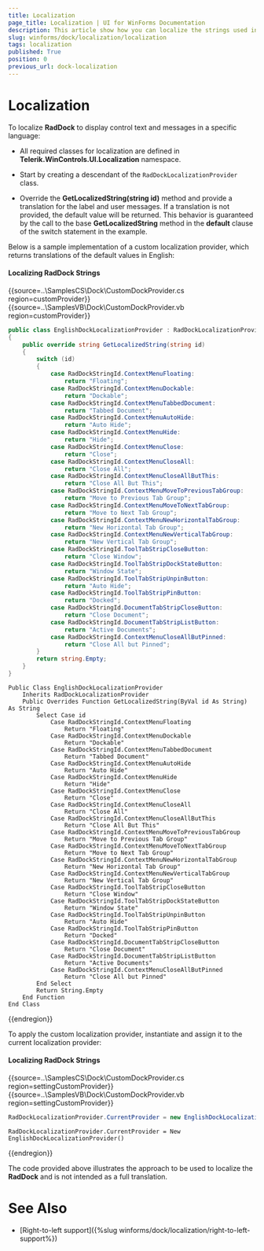 ```yaml
---
title: Localization
page_title: Localization | UI for WinForms Documentation
description: This article show how you can localize the strings used in RadDock.
slug: winforms/dock/localization/localization
tags: localization
published: True
position: 0
previous_url: dock-localization
---
```


# Localization
 
To localize __RadDock__ to display control text and messages in a specific language:

* All required classes for localization are defined in __Telerik.WinControls.UI.Localization__ namespace. 

* Start by creating a descendant of the `RadDockLocalizationProvider` class.

* Override the __GetLocalizedString(string id)__ method and provide a translation for the label and user messages. If a translation is not provided, the default value will be returned. This behavior is guaranteed by the call to the base __GetLocalizedString__ method in the __default__ clause of the switch statement in the example. 

Below is a sample implementation of a custom localization provider, which returns translations of the default values in English:

#### Localizing RadDock Strings 

{{source=..\SamplesCS\Dock\CustomDockProvider.cs region=customProvider}} 
{{source=..\SamplesVB\Dock\CustomDockProvider.vb region=customProvider}} 

````C#
public class EnglishDockLocalizationProvider : RadDockLocalizationProvider
{
    public override string GetLocalizedString(string id)
    {
        switch (id)
        {
            case RadDockStringId.ContextMenuFloating:
                return "Floating";
            case RadDockStringId.ContextMenuDockable:
                return "Dockable";
            case RadDockStringId.ContextMenuTabbedDocument:
                return "Tabbed Document";
            case RadDockStringId.ContextMenuAutoHide:
                return "Auto Hide";
            case RadDockStringId.ContextMenuHide:
                return "Hide";
            case RadDockStringId.ContextMenuClose:
                return "Close";
            case RadDockStringId.ContextMenuCloseAll:
                return "Close All";
            case RadDockStringId.ContextMenuCloseAllButThis:
                return "Close All But This";
            case RadDockStringId.ContextMenuMoveToPreviousTabGroup:
                return "Move to Previous Tab Group";
            case RadDockStringId.ContextMenuMoveToNextTabGroup:
                return "Move to Next Tab Group";
            case RadDockStringId.ContextMenuNewHorizontalTabGroup:
                return "New Horizontal Tab Group";
            case RadDockStringId.ContextMenuNewVerticalTabGroup:
                return "New Vertical Tab Group";
            case RadDockStringId.ToolTabStripCloseButton:
                return "Close Window";
            case RadDockStringId.ToolTabStripDockStateButton:
                return "Window State";
            case RadDockStringId.ToolTabStripUnpinButton:
                return "Auto Hide";
            case RadDockStringId.ToolTabStripPinButton:
                return "Docked";
            case RadDockStringId.DocumentTabStripCloseButton:
                return "Close Document";
            case RadDockStringId.DocumentTabStripListButton:
                return "Active Documents";
            case RadDockStringId.ContextMenuCloseAllButPinned:
                return "Close All but Pinned";
        }
        return string.Empty;
    }
}

````
````VB.NET
Public Class EnglishDockLocalizationProvider
    Inherits RadDockLocalizationProvider
    Public Overrides Function GetLocalizedString(ByVal id As String) As String
        Select Case id
            Case RadDockStringId.ContextMenuFloating
                Return "Floating"
            Case RadDockStringId.ContextMenuDockable
                Return "Dockable"
            Case RadDockStringId.ContextMenuTabbedDocument
                Return "Tabbed Document"
            Case RadDockStringId.ContextMenuAutoHide
                Return "Auto Hide"
            Case RadDockStringId.ContextMenuHide
                Return "Hide"
            Case RadDockStringId.ContextMenuClose
                Return "Close"
            Case RadDockStringId.ContextMenuCloseAll
                Return "Close All"
            Case RadDockStringId.ContextMenuCloseAllButThis
                Return "Close All But This"
            Case RadDockStringId.ContextMenuMoveToPreviousTabGroup
                Return "Move to Previous Tab Group"
            Case RadDockStringId.ContextMenuMoveToNextTabGroup
                Return "Move to Next Tab Group"
            Case RadDockStringId.ContextMenuNewHorizontalTabGroup
                Return "New Horizontal Tab Group"
            Case RadDockStringId.ContextMenuNewVerticalTabGroup
                Return "New Vertical Tab Group"
            Case RadDockStringId.ToolTabStripCloseButton
                Return "Close Window"
            Case RadDockStringId.ToolTabStripDockStateButton
                Return "Window State"
            Case RadDockStringId.ToolTabStripUnpinButton
                Return "Auto Hide"
            Case RadDockStringId.ToolTabStripPinButton
                Return "Docked"
            Case RadDockStringId.DocumentTabStripCloseButton
                Return "Close Document"
            Case RadDockStringId.DocumentTabStripListButton
                Return "Active Documents"
            Case RadDockStringId.ContextMenuCloseAllButPinned
                Return "Close All but Pinned"
        End Select
        Return String.Empty
    End Function
End Class

````

{{endregion}} 
 

To apply the custom localization provider, instantiate and assign it to the current localization provider:

#### Localizing RadDock Strings 

{{source=..\SamplesCS\Dock\CustomDockProvider.cs region=settingCustomProvider}} 
{{source=..\SamplesVB\Dock\CustomDockProvider.vb region=settingCustomProvider}} 

````C#
RadDockLocalizationProvider.CurrentProvider = new EnglishDockLocalizationProvider();

````
````VB.NET
RadDockLocalizationProvider.CurrentProvider = New EnglishDockLocalizationProvider()

````

{{endregion}} 

 
The code provided above illustrates the approach to be used to localize the __RadDock__ and is not intended as a full translation.

# See Also

* [Right-to-left support]({%slug winforms/dock/localization/right-to-left-support%})